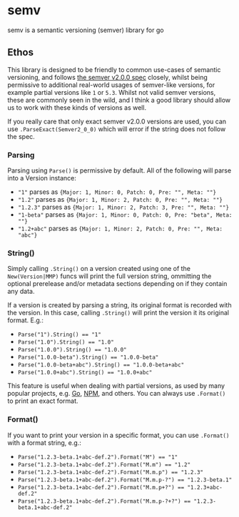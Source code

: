 # semv

semv is a semantic versioning (semver) library for go

## Ethos

This library is designed to be friendly to common use-cases of semantic versioning, and follows [the semver v2.0.0 spec] closely, whilst being permissive to additional real-world usages of semver-like versions, for example partial versions like `1` or `5.3`. Whilst not valid semver versions, these are commonly seen in the wild, and I think a good library should allow us to work with these kinds of versions as well.

If you really care that only exact semver v2.0.0 versions are used, you can use `.ParseExact(Semver2_0_0)` which will error if the string does not follow the spec.

[the semver v2.0.0 spec]: http://semver.org/spec/v2.0.0.html

### Parsing

Parsing using `Parse()` is permissive by default. All of the following will parse into a Version instance:

- `"1"` parses as `{Major: 1, Minor: 0, Patch: 0, Pre: "", Meta: ""}`
- `"1.2"` parses as `{Major: 1, Minor: 2, Patch: 0, Pre: "", Meta: ""}`
- `"1.2.3"` parses as `{Major: 1, Minor: 2, Patch: 3, Pre: "", Meta: ""}`
- `"1-beta"` parses as `{Major: 1, Minor: 0, Patch: 0, Pre: "beta", Meta: ""}`
- `"1.2+abc"` parses as `{Major: 1, Minor: 2, Patch: 0, Pre: "", Meta: "abc"}`

### String()

Simply calling `.String()` on a version created using one of the `New(Version|MMP)` funcs will print the full version string, ommitting the optional prerelease and/or metadata sections depending on if they contain any data.

If a version is created by parsing a string, its original format is recorded with the version. In this case, calling `.String()` will print the version it its original format. E.g.:

- `Parse("1").String() == "1"`
- `Parse("1.0").String() == "1.0"`
- `Parse("1.0.0").String() == "1.0.0"`
- `Parse("1.0.0-beta").String() == "1.0.0-beta"`
- `Parse("1.0.0-beta+abc").String() == "1.0.0-beta+abc"`
- `Parse("1.0.0+abc").String() == "1.0.0+abc"`

This feature is useful when dealing with partial versions, as used by many popular projects, e.g. [Go], [NPM], and others. You can always use `.Format()` to print an exact format.

[Go]: https://golang.org
[NPM]: https://www.npmjs.com

### Format()

If you want to print your version in a specific format, you can use `.Format()` with a format string, e.g.:

- `Parse("1.2.3-beta.1+abc-def.2").Format("M") == "1"`
- `Parse("1.2.3-beta.1+abc-def.2").Format("M.m") == "1.2"`
- `Parse("1.2.3-beta.1+abc-def.2").Format("M.m.p") == "1.2.3"`
- `Parse("1.2.3-beta.1+abc-def.2").Format("M.m.p-?") == "1.2.3-beta.1"`
- `Parse("1.2.3-beta.1+abc-def.2").Format("M.m.p+?") == "1.2.3+abc-def.2"`
- `Parse("1.2.3-beta.1+abc-def.2").Format("M.m.p-?+?") == "1.2.3-beta.1+abc-def.2"`


